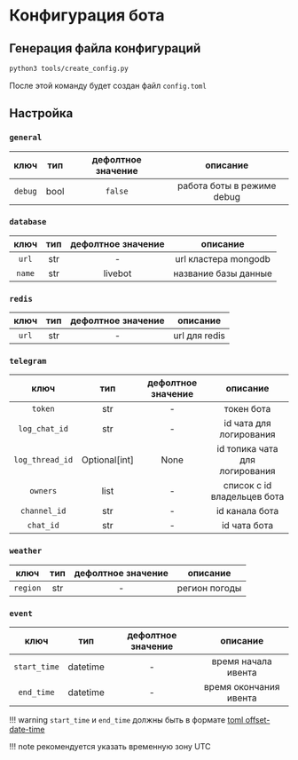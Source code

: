 # Конфигурация бота

## Генерация файла конфигураций

```bash
python3 tools/create_config.py
```

После этой команду будет создан файл `config.toml`

## Настройка

### `general`

|  ключ   | тип  | дефолтное значение |          описание          |
| :-----: | :--: | :----------------: | :------------------------: |
| `debug` | bool |      `false`       | работа боты в режиме debug |

### `database`

|  ключ  | тип | дефолтное значение |       описание       |
| :----: | :-: | :----------------: | :------------------: |
| `url`  | str |         -          | url кластера mongodb |
| `name` | str |      livebot       | название базы данные |

### `redis`

| ключ  | тип | дефолтное значение |   описание    |
| :---: | :-: | :----------------: | :-----------: |
| `url` | str |         -          | url для redis |

### `telegram`

|      ключ       |      тип      | дефолтное значение |            описание            |
| :-------------: | :-----------: | :----------------: | :----------------------------: |
|     `token`     |      str      |         -          |           токен бота           |
|  `log_chat_id`  |      str      |         -          |    id чата для логирования     |
| `log_thread_id` | Optional[int] |        None        | id топика чата для логирования |
|    `owners`     |     list      |         -          |  список с id владельцев бота   |
|  `channel_id`   |      str      |         -          |         id канала бота         |
|    `chat_id`    |      str      |         -          |          id чата бота          |


### `weather`

|   ключ    | тип | дефолтное значение |       описание       |
| :-------: | :-: | :----------------: | :------------------: |
| `region`  | str |         -          |    регион погоды     |

### `event`


|     ключ     |   тип    | дефолтное значение |        описание        |
| :----------: | :------: | :----------------: | :--------------------: |
| `start_time` | datetime |         -          |  время начала ивента   |
|  `end_time`  | datetime |         -          | время окончания ивента |

!!! warning
    `start_time` и `end_time` должны быть в формате [toml offset-date-time](https://toml.io/en/v1.0.0#offset-date-time)

!!! note
    рекомендуется указать временную зону UTC
